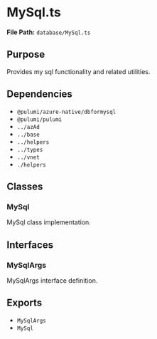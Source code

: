 # MySql.ts

**File Path:** `database/MySql.ts`

## Purpose

Provides my sql functionality and related utilities.

## Dependencies

- `@pulumi/azure-native/dbformysql`
- `@pulumi/pulumi`
- `../azAd`
- `../base`
- `../helpers`
- `../types`
- `../vnet`
- `./helpers`

## Classes

### MySql

MySql class implementation.

## Interfaces

### MySqlArgs

MySqlArgs interface definition.

## Exports

- `MySqlArgs`
- `MySql`
